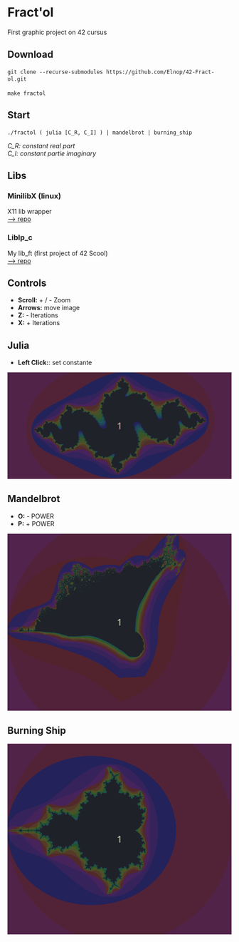 # Fract'ol

First graphic project on 42 cursus

## Download

```shell
git clone --recurse-submodules https://github.com/Elnop/42-Fract-ol.git

make fractol
```

## Start
```shell
./fractol ( julia [C_R, C_I] ) | mandelbrot | burning_ship
```
*C_R: constant real part  
C_I: constant partie imaginary*

## Libs

### MinilibX (linux)

X11 lib wrapper  
[--> repo](https://github.com/42Paris/minilibx-linux/tree/7dc53a411a7d4ae286c60c6229bd1e395b0efb82)
### Liblp_c

My lib_ft (first project of 42 Scool)  
[--> repo](https://github.com/Elnop/liblp_c/tree/71c5582182fd6706b3a9488fe80dd73052b5859e)
## Controls

- **Scroll:** + / - Zoom  
- **Arrows:** move image  
- **Z:** - Iterations  
- **X:** + Iterations  

## Julia

- **Left Click:**: set constante

![julia image](./assets/images/julia.gif "Julia")

## Mandelbrot

- **O:** - POWER  
- **P:** + POWER

![burning_ship image](./assets/images/burning_ship.gif "Burning Ship")

## Burning Ship

![multibrot image](./assets/images/multibrot.gif "Mandelbrot")

